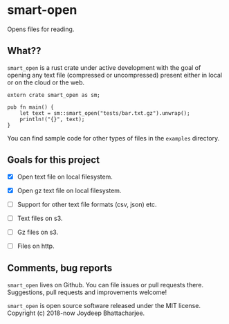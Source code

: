 # smart-open
Opens files for reading.


## What??
`smart_open` is a rust crate under active development with the goal of opening any text file (compressed or uncompressed) present either in local or on the cloud or the web.

    extern crate smart_open as sm;
    
    pub fn main() {
        let text = sm::smart_open("tests/bar.txt.gz").unwrap();
        println!("{}", text);
    }

You can find sample code for other types of files in the `examples` directory.


## Goals for this project

- [x] Open text file on local filesystem.
- [x] Open gz text file on local filesystem.
- [ ] Support for other text file formats (csv, json) etc.
- [ ] Text files on s3.
- [ ] Gz files on s3.
- [ ] Files on http.


## Comments, bug reports
`smart_open` lives on Github. You can file issues or pull requests there. Suggestions, pull requests and improvements welcome!

`smart_open` is open source software released under the MIT license. Copyright (c) 2018-now Joydeep Bhattacharjee.
